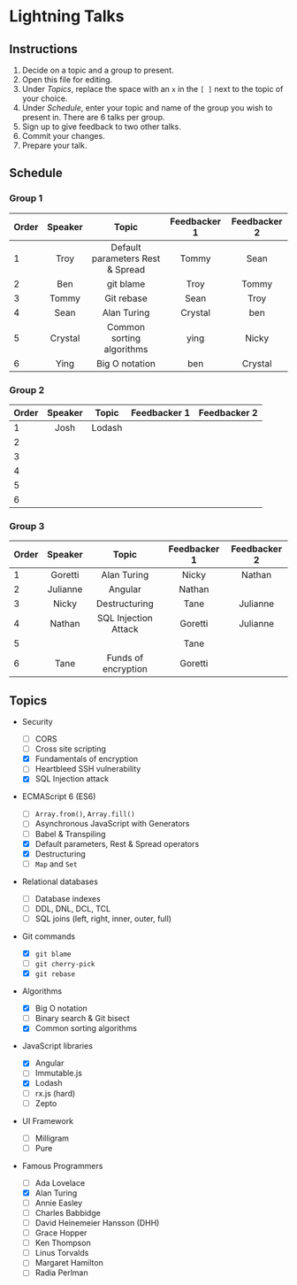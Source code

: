 # Lightning Talks

## Instructions

1. Decide on a topic and a group to present.
1. Open this file for editing.
1. Under _Topics_, replace the space with an `x` in the `[ ]` next to the topic of your choice.
1. Under _Schedule_, enter your topic and name of the group you wish to present in. There are 6 talks per group.
1. Sign up to give feedback to two other talks.
1. Commit your changes.
1. Prepare your talk.

## Schedule

### Group 1

| Order | Speaker |              Topic               | Feedbacker 1 | Feedbacker 2 |
| ----- | :-----: | :------------------------------: | :----------: | :----------: |
| 1     |  Troy   | Default parameters Rest & Spread |    Tommy     |     Sean     |
| 2     |   Ben   |            git blame             |     Troy     |    Tommy     |
| 3     |  Tommy  |            Git rebase            |     Sean     |     Troy     |
| 4     |  Sean   |           Alan Turing            |   Crystal    |      ben     |
| 5     | Crystal |    Common sorting algorithms     |   ying       |     Nicky    |
| 6     |   Ying  |           Big O notation         |     ben      |   Crystal    | 

### Group 2

| Order | Speaker | Topic | Feedbacker 1 | Feedbacker 2 |
| ----- | :-----: | :---: | :----------: | :----------: |
| 1     | Josh    | Lodash|              |              |
| 2     |         |       |              |              |
| 3     |         |       |              |              |
| 4     |         |       |              |              |
| 5     |         |       |              |              |
| 6     |         |       |              |              |

### Group 3

| Order | Speaker  |        Topic         | Feedbacker 1 | Feedbacker 2 |
| ----- | :------: | :------------------: | :----------: | :----------: |
| 1     | Goretti  |     Alan Turing      |     Nicky    |    Nathan    |
| 2     | Julianne |       Angular        |    Nathan    |              |
| 3     |  Nicky   |   Destructuring      |    Tane      |   Julianne   |
| 4     |  Nathan  | SQL Injection Attack |   Goretti    |   Julianne   |
| 5     |          |                      |    Tane      |              |
| 6     | Tane     | Funds of encryption  |   Goretti    |              |

## Topics

- Security

  - [ ] CORS
  - [ ] Cross site scripting
  - [x] Fundamentals of encryption
  - [ ] Heartbleed SSH vulnerability
  - [x] SQL Injection attack

- ECMAScript 6 (ES6)

  - [ ] `Array.from()`, `Array.fill()`
  - [ ] Asynchronous JavaScript with Generators
  - [ ] Babel & Transpiling
  - [x] Default parameters, Rest & Spread operators
  - [x] Destructuring
  - [ ] `Map` and `Set`

- Relational databases

  - [ ] Database indexes
  - [ ] DDL, DNL, DCL, TCL
  - [ ] SQL joins (left, right, inner, outer, full)

- Git commands

  - [x] `git blame`
  - [ ] `git cherry-pick`
  - [x] `git rebase`

- Algorithms

  - [x] Big O notation
  - [ ] Binary search & Git bisect
  - [x] Common sorting algorithms

- JavaScript libraries

  - [x] Angular
  - [ ] Immutable.js
  - [x] Lodash
  - [ ] rx.js (hard)
  - [ ] Zepto

- UI Framework

  - [ ] Milligram
  - [ ] Pure

- Famous Programmers
  - [ ] Ada Lovelace
  - [x] Alan Turing
  - [ ] Annie Easley
  - [ ] Charles Babbidge
  - [ ] David Heinemeier Hansson (DHH)
  - [ ] Grace Hopper
  - [ ] Ken Thompson
  - [ ] Linus Torvalds
  - [ ] Margaret Hamilton
  - [ ] Radia Perlman
